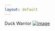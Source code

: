 ```yaml
---
layout: default
---
```


Duck Warrior
[![image](cameronsjlevine.github.io/docs/_images/duckWarrior.jpg "duckWarrior.jpg")](https://cameronsjlevine.github.io/duckWarrior.md)

